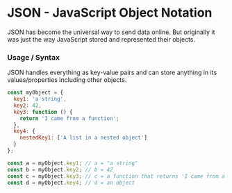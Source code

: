 # JSON - JavaScript Object Notation

JSON has become the universal way to send data online.
But originally it was just the way JavaScript stored and represented their objects.

### Usage / Syntax

JSON handles everything as key-value pairs and can store anything in its values/properties including other objects.

```javascript
const myObject = {
  key1: 'a string',
  key2: 42,
  key3: function () {
    return 'I came from a function';
  },
  key4: {
    nestedKey1: ['A list in a nested object']
  }
};

const a = myObject.key1; // a = "a string"
const b = myObject.key2; // b = 42
const c = myObject.key3; // c = a function that returns 'I came from a function'
const d = myObject.key4; // d = an object
```
